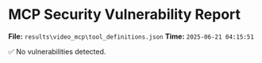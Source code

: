 # MCP Security Vulnerability Report
**File:** `results\video_mcp\tool_definitions.json`
**Time:** `2025-06-21 04:15:51`

✅ No vulnerabilities detected.